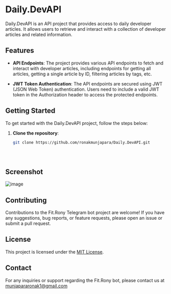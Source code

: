 # Daily.DevAPI

Daily.DevAPI is an API project that provides access to daily developer articles. It allows users to retrieve and interact with a collection of developer articles and related information.

## Features

- **API Endpoints**: The project provides various API endpoints to fetch and interact with developer articles, including endpoints for getting all articles, getting a single article by ID, filtering articles by tags, etc.

- **JWT Token Authentication**: The API endpoints are secured using JWT (JSON Web Token) authentication. Users need to include a valid JWT token in the Authorization header to access the protected endpoints.

## Getting Started

To get started with the Daily.DevAPI project, follow the steps below:

1. **Clone the repository**:

   ```bash
   git clone https://github.com/ronakmunjapara/Daily.DevAPI.git





## Screenshot
![image](https://github.com/ronakmunjapara/Daily.DevAPI/assets/43374534/d58a72eb-0814-422f-b177-e208eaaaee53)


## Contributing

Contributions to the Fit.Rony Telegram bot project are welcome! If you have any suggestions, bug reports, or feature requests, please open an issue or submit a pull request.

## License

This project is licensed under the [MIT License](LICENSE).

## Contact

For any inquiries or support regarding the Fit.Rony bot, please contact us at munjapararonak1@gmail.com
